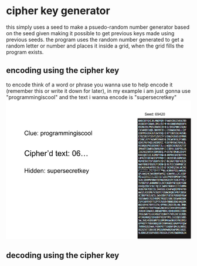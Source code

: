 # cipher key generator

this simply uses a seed to make a psuedo-random number generator based on the seed given making it possible to get previous keys made using previous seeds. the program uses the random number generated to get a random letter or number and places it inside a grid, when the grid fills the program exists.

## encoding using the cipher key

to encode think of a word or phrase you wanna use to help encode it (remember this or write it down for later), in my example i am just gonna use "programmingiscool" and the text i wanna encode is "supersecretkey" ![image deminstation](/image.png)

## decoding using the cipher key
